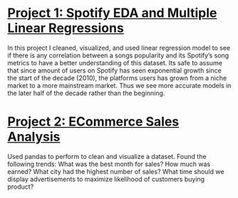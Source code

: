 # [Project 1: Spotify EDA and Multiple Linear Regressions](https://github.com/lblake09/Spotify-EDA-Regressions.git)


In this project I cleaned, visualized, and used linear regression
model to see if there is any correlation between a songs popularity
and its Spotify’s song metrics to have a better understanding of this
dataset. Its safe to assume that since amount of users on Spotify has
seen exponential growth since the start of the decade (2010), the
platforms users has grown from a niche market to a more mainstream
market. Thus we see more accurate models in the later half of the
decade rather than the beginning.

# [Project 2: ECommerce Sales Analysis](https://github.com/lblake09/ECommeceSalesAnalysis.git)

Used pandas to perform to clean and visualize a dataset. Found the following trends: 
What was the best month for sales? How much was earned?
What city had the highest number of sales?
What time should we display advertisements to maximize likelihood of customers buying product?
